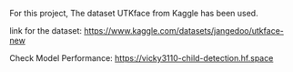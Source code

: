For this project, The dataset UTKface from Kaggle has been used.

link for the dataset: https://www.kaggle.com/datasets/jangedoo/utkface-new

Check Model Performance: https://vicky3110-child-detection.hf.space
